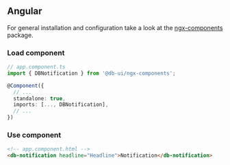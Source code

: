 ## Angular

For general installation and configuration take a look at the [ngx-components](https://www.npmjs.com/package/@db-ui/ngx-components) package.

### Load component

```ts app.component.ts
// app.component.ts
import { DBNotification } from '@db-ui/ngx-components';

@Component({
  // ...
  standalone: true,
  imports: [..., DBNotification],
  // ...
})
```

### Use component

```html app.component.html
<!-- app.component.html -->
<db-notification headline="Headline">Notification</db-notification>
```
